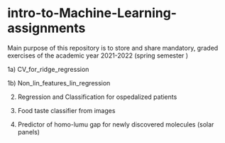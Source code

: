 # intro-to-Machine-Learning-assignments
Main purpose of this repository is to store and share mandatory, graded exercises of the academic year 2021-2022 (spring semester ) 

1a) CV_for_ridge_regression

1b) Non_lin_features_lin_regression

2) Regression and Classification for ospedalized patients

3) Food taste classifier from images

4) Predictor of homo-lumu gap for newly discovered molecules (solar panels)
